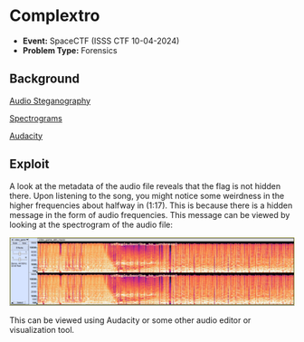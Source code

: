 # Complextro
* **Event:** SpaceCTF (ISSS CTF 10-04-2024)
* **Problem Type:** Forensics

## Background
[Audio Steganography](https://ctf-wiki.mahaloz.re/misc/audio/introduction/)

[Spectrograms](https://en.wikipedia.org/wiki/Spectrogram)

[Audacity](https://www.audacityteam.org/)

## Exploit

A look at the metadata of the audio file reveals that the flag is not hidden there. Upon listening
to the song, you might notice some weirdness in the higher frequencies about halfway in (1:17). This
is because there is a hidden message in the form of audio frequencies. This message can be viewed by
looking at the spectrogram of the audio file:

![image](sol.png)

This can be viewed using Audacity or some other audio editor or visualization tool.